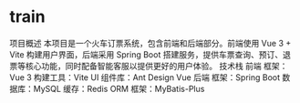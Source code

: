 # train
项目概述
本项目是一个火车订票系统，包含前端和后端部分。前端使用 Vue 3 + Vite 构建用户界面，后端采用 Spring Boot 搭建服务，提供车票查询、预订、退票等核心功能，同时配备智能客服以提供更好的用户体验。
技术栈
前端
框架：Vue 3
构建工具：Vite
UI 组件库：Ant Design Vue
后端
框架：Spring Boot
数据库：MySQL
缓存：Redis
ORM 框架：MyBatis-Plus
